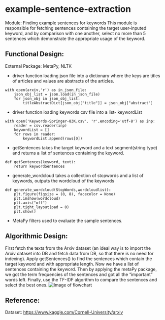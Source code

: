 # example-sentence-extraction
Module: Finding example sentences for keywords
This module is responsible for fetching sentences containing the target user-inputed keyword, and by comparison with one another, select no more than 5 sentences which demonstrate the appropriate usage of the keyword.

## Functional Design:
External Package: MetaPy, NLTK
- driver function loading json file into a dictionary where the keys are titles of articles and values are abstracts of the articles.
```
with open(arxiv,'r') as in_json_file:
    json_obj_list = json.load(in_json_file)
    for json_obj in json_obj_list:
        titleAbstractDict[json_obj["title"]] = json_obj["abstract"]
```
- driver function loading keywords csv file into a list- keywordList
```
with open('Keywords-Springer-83K.csv', 'r',encoding='utf-8') as inp:
    reader = csv.reader(inp)
    keywordList = []
    for rows in reader:
        keywordList.append(rows[0])
```

- getSentences takes the target keyword and a text segment(string type) and returns a list of sentences containing the keyword. 
```
def getSentences(keyword, text):
    return keywordSentences
```
- generate_wordcloud takes a collection of stopwords and a list of keywords, outputs the wordcloud of the keywords
```
def generate_wordcloud(StopWords,wordcloudlist):
    plt.figure(figsize = (8, 8), facecolor = None)
    plt.imshow(wordcloud)
    plt.axis("off")
    plt.tight_layout(pad = 0)
    plt.show()
```
- MetaPy filters used to evaluate the sample sentences.

## Algorithmic Design:
First fetch the texts from the Arxiv dataset (an ideal way is to import the Arxiv dataset into DB and fetch data from DB, so that there is no need for indexing).
Apply getSentences() to find the sentences which contain the target keyword and with appropriate length. Now we have a list of sentences containing the keyword.
Then by applying the metaPy package, we got the term frequencies of the sentences and got all the “important” words left. 
Finally, use the TF-IDF algorithm to compare the sentences and select the best ones.
![Image of flowchart](https://github.com/Forward-UIUC-2021F/example-sentence-extraction/blob/main/flowchart.png)

## Reference:
Dataset: https://www.kaggle.com/Cornell-University/arxiv
